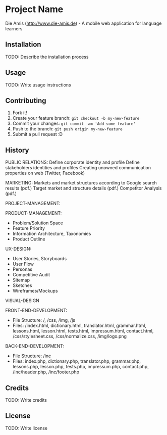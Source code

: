 # Project Name

Die Amis (http://www.die-amis.de) - A mobile web application for language learners

## Installation

TODO: Describe the installation process

## Usage

TODO: Write usage instructions

## Contributing

1. Fork it!
2. Create your feature branch: `git checkout -b my-new-feature`
3. Commit your changes: `git commit -am 'Add some feature'`
4. Push to the branch: `git push origin my-new-feature`
5. Submit a pull request :D

## History

PUBLIC RELATIONS: 
Define corporate identity and profile
Define stakeholders identities and profiles
Creating unowned communication properties on web (Twitter, Facebook)

MARKETING:
Markets and market structures according to Google search results (pdf.)
Target market and structure details (pdf.)
Competitor Analysis (pdf.)

PROJECT-MANAGEMENT:

PRODUCT-MANAGEMENT:
- Problem/Solution Space
- Feature Priority
- Information Architecture, Taxonomies
- Product Outline

UX-DESIGN:
- User Stories, Storyboards 
- User Flow 
- Personas
- Competitive Audit 
- Sitemap
- Sketches
- Wireframes/Mockups

VISUAL-DESIGN

FRONT-END-DEVELOPMENT:
- File Structure: /, /css, /img, /js
- Files: /index.html, dictionary.html, translator.html, grammar.html, lessons.html, lesson.html, tests.html, impressum.html, contact.html, /css/stylesheet.css, /css/normalize.css, /img/logo.png

BACK-END-DEVELOPMENT:
- File Structure: /inc
- Files: index.php, dictionary.php, translator.php, grammar.php, lessons.php, lesson.php, tests.php, impressum.php, contact.php, /inc/header.php, /inc/footer.php 


## Credits

TODO: Write credits

## License

TODO: Write license
